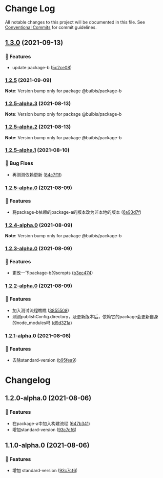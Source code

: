 # Change Log

All notable changes to this project will be documented in this file.
See [Conventional Commits](https://conventionalcommits.org) for commit guidelines.

## [1.3.0](https://github.com/zqinmiao/lerna-example/compare/@buibis/package-b@1.2.5...@buibis/package-b@1.3.0) (2021-09-13)


### 🎸 Features

* update package-b ([5c2ce08](https://github.com/zqinmiao/lerna-example/commit/5c2ce08fdc0794eff1b6a37a3d03c6c466be0fba))



### [1.2.5](https://github.com/zqinmiao/lerna-example/compare/@buibis/package-b@1.2.5-alpha.3...@buibis/package-b@1.2.5) (2021-09-09)

**Note:** Version bump only for package @buibis/package-b





### [1.2.5-alpha.3](https://github.com/zqinmiao/lerna-example/compare/@buibis/package-b@1.2.5-alpha.2...@buibis/package-b@1.2.5-alpha.3) (2021-08-13)

**Note:** Version bump only for package @buibis/package-b





### [1.2.5-alpha.2](https://github.com/zqinmiao/lerna-example/compare/@buibis/package-b@1.2.5-alpha.1...@buibis/package-b@1.2.5-alpha.2) (2021-08-13)

**Note:** Version bump only for package @buibis/package-b





### [1.2.5-alpha.1](https://github.com/zqinmiao/lerna-example/compare/@buibis/package-b@1.2.5-alpha.0...@buibis/package-b@1.2.5-alpha.1) (2021-08-10)


### 🐛 Bug Fixes

* 再测测依赖更新 ([84c7f1f](https://github.com/zqinmiao/lerna-example/commit/84c7f1f61ba9da8c21f0ff565fc10143ff082ce1))



### [1.2.5-alpha.0](https://github.com/zqinmiao/lerna-example/compare/@buibis/package-b@1.2.4-alpha.0...@buibis/package-b@1.2.5-alpha.0) (2021-08-09)


### 🎸 Features

* 将package-b依赖的package-a的版本改为非本地的版本 ([6a93d7f](https://github.com/zqinmiao/lerna-example/commit/6a93d7f604d9bee965435b7f15f83ae20d411e8c))



### [1.2.4-alpha.0](https://github.com/zqinmiao/lerna-example/compare/@buibis/package-b@1.2.3-alpha.0...@buibis/package-b@1.2.4-alpha.0) (2021-08-09)

**Note:** Version bump only for package @buibis/package-b





### [1.2.3-alpha.0](https://github.com/zqinmiao/lerna-example/compare/@buibis/package-b@1.2.2-alpha.0...@buibis/package-b@1.2.3-alpha.0) (2021-08-09)


### 🎸 Features

* 更改一下package-b的scropts ([b3ec474](https://github.com/zqinmiao/lerna-example/commit/b3ec474f6c738a09b369f9ecd87be16b9dd0b17b))



### [1.2.2-alpha.0](https://github.com/zqinmiao/lerna-example/compare/@buibis/package-b@1.2.1-alpha.0...@buibis/package-b@1.2.2-alpha.0) (2021-08-09)


### 🎸 Features

* 加入测试流程瞧瞧 ([3855508](https://github.com/zqinmiao/lerna-example/commit/38555080682b6e1dcac21acc251e236a09010ae3))
* 测测publishConfig.directory，及更新版本后，依赖它的package会更新自身的node_modules吗 ([d9d321a](https://github.com/zqinmiao/lerna-example/commit/d9d321a678a288003183c3ffbb2bb463b87c5f5e))



### [1.2.1-alpha.0](https://github.com/zqinmiao/lerna-example/compare/@buibis/package-b@1.2.0-alpha.0...@buibis/package-b@1.2.1-alpha.0) (2021-08-06)


### 🎸 Features

* 去除standard-version ([b95fea9](https://github.com/zqinmiao/lerna-example/commit/b95fea916196ba4ad9fff3d27f3c2f3d534fac36))



# Changelog
## 1.2.0-alpha.0 (2021-08-06)


### 🎸 Features

* 在package-a中加入构建流程 ([647b341](https://github.com/zqinmiao/lerna-example/commit/647b3414b76b7f766b7786f9c037eb7b3f858fbf))
* 增加standard-version ([93c7cf6](https://github.com/zqinmiao/lerna-example/commit/93c7cf623209dcdfaccb70fd818148dfcc0cad35))

## 1.1.0-alpha.0 (2021-08-06)

### 🎸 Features

- 增加 standard-version ([93c7cf6](https://github.com/zqinmiao/lerna-example/commit/93c7cf623209dcdfaccb70fd818148dfcc0cad35))
